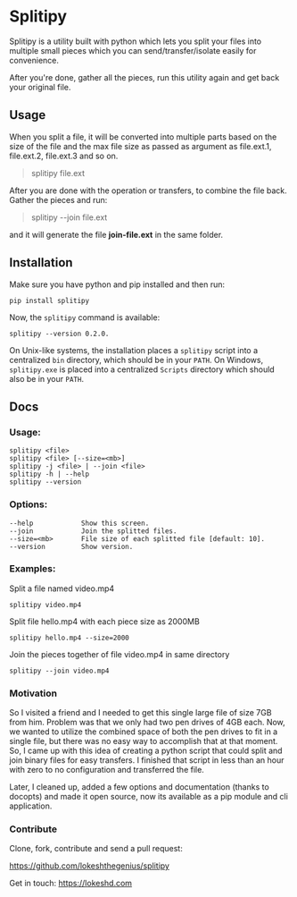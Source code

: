 Splitipy
========

Splitipy is a utility built with python which lets you split your files
into multiple small pieces which you can send/transfer/isolate easily
for convenience.

After you're done, gather all the pieces, run this utility again and get
back your original file.

Usage
-----

When you split a file, it will be converted into multiple parts based on
the size of the file and the max file size as passed as argument as
file.ext.1, file.ext.2, file.ext.3 and so on.

> splitipy file.ext

After you are done with the operation or transfers, to combine the file
back. Gather the pieces and run:

> splitipy --join file.ext

and it will generate the file **join-file.ext** in the same folder.

Installation
------------

Make sure you have python and pip installed and then run:

    pip install splitipy

Now, the `splitipy` command is available:

    splitipy --version 0.2.0.

On Unix-like systems, the installation places a `splitipy` script into a
centralized `bin` directory, which should be in your `PATH`. On Windows,
`splitipy.exe` is placed into a centralized `Scripts` directory which
should also be in your `PATH`.

Docs
----

### Usage:

```
splitipy <file>
splitipy <file> [--size=<mb>]
splitipy -j <file> | --join <file>
splitipy -h | --help
splitipy --version
```

### Options:

```
--help            Show this screen.
--join            Join the splitted files.
--size=<mb>       File size of each splitted file [default: 10].
--version         Show version.
```

### Examples:

Split a file named video.mp4

    splitipy video.mp4

Split file hello.mp4 with each piece size as 2000MB

    splitipy hello.mp4 --size=2000

Join the pieces together of file video.mp4 in same directory

    splitipy --join video.mp4

### Motivation
So I visited a friend and I needed to get this single large file of size 7GB from him. Problem was that we only had two pen drives of 4GB each. Now, we wanted to utilize the combined space of both the pen drives to fit in a single file, but there was no easy way to accomplish that at that moment.
So, I came up with this idea of creating a python script that could split and join binary files for easy transfers. I finished that script in less than an hour with zero to no configuration and transferred the file.

Later, I cleaned up, added a few options and documentation (thanks to docopts) and made it open source, now its available as a pip module and cli application.

### Contribute

Clone, fork, contribute and send a pull request:

<https://github.com/lokeshthegenius/splitipy>

Get in touch: <https://lokeshd.com>
